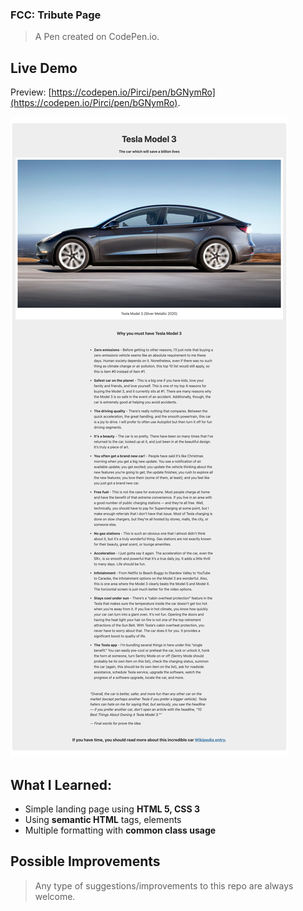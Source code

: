 ### FCC: Tribute Page

> A Pen created on CodePen.io.

## Live Demo

Preview:
[https://codepen.io/Pirci/pen/bGNymRo](https://codepen.io/Pirci/pen/bGNymRo).

![home-page](homepage.png)

## What I Learned:

- Simple landing page using **HTML 5, CSS 3**
- Using **semantic HTML** tags, elements
- Multiple formatting with **common class usage**

## Possible Improvements

> Any type of suggestions/improvements to this repo are always welcome.
